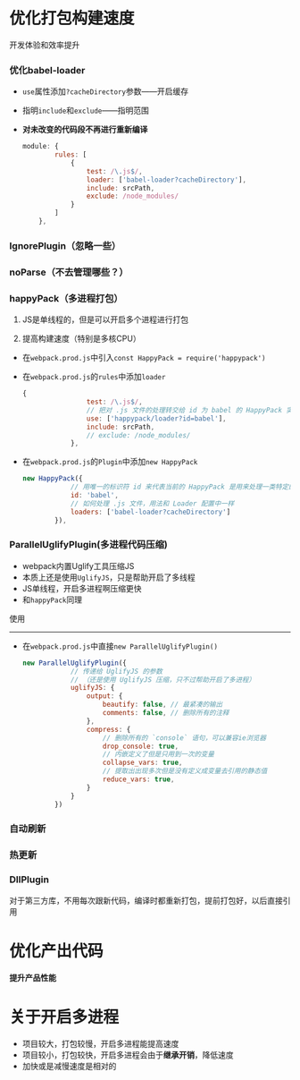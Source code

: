 # 优化打包构建速度

开发体验和效率提升

### 优化babel-loader

* `use`属性添加`?cacheDirectory`参数——开启缓存

* 指明`include`和`exclude`——指明范围

* **对未改变的代码段不再进行重新编译**

  ```jsx
  module: {
          rules: [
              {
                  test: /\.js$/,
                  loader: ['babel-loader?cacheDirectory'],
                  include: srcPath,
                  exclude: /node_modules/
              }
          ]
      },
  ```

  

### IgnorePlugin（忽略一些）



### noParse（不去管理哪些？）

### happyPack（多进程打包）

1.  JS是单线程的，但是可以开启多个进程进行打包

2.  提高构建速度（特别是多核CPU）

* 在`webpack.prod.js`中引入`const HappyPack = require('happypack')`

* 在`webpack.prod.js`的`rules`中添加`loader`

  ```jsx
  {
                  test: /\.js$/,
                  // 把对 .js 文件的处理转交给 id 为 babel 的 HappyPack 实例
                  use: ['happypack/loader?id=babel'],
                  include: srcPath,
                  // exclude: /node_modules/
              },
  ```

* 在`webpack.prod.js`的`Plugin`中添加`new HappyPack`

  ```jsx
  new HappyPack({
              // 用唯一的标识符 id 来代表当前的 HappyPack 是用来处理一类特定的文件
              id: 'babel',
              // 如何处理 .js 文件，用法和 Loader 配置中一样
              loaders: ['babel-loader?cacheDirectory']
          }),
  ```

  

### ParallelUglifyPlugin(多进程代码压缩)

* webpack内置Uglify工具压缩JS
* 本质上还是使用`UglifyJS`，只是帮助开启了多线程
* JS单线程，开启多进程啊压缩更快
* 和`happyPack`同理

使用

***

* 在`webpack.prod.js`中直接`new ParallelUglifyPlugin()`

  ```js
  new ParallelUglifyPlugin({
              // 传递给 UglifyJS 的参数
              // （还是使用 UglifyJS 压缩，只不过帮助开启了多进程）
              uglifyJS: {
                  output: {
                      beautify: false, // 最紧凑的输出
                      comments: false, // 删除所有的注释
                  },
                  compress: {
                      // 删除所有的 `console` 语句，可以兼容ie浏览器
                      drop_console: true,
                      // 内嵌定义了但是只用到一次的变量
                      collapse_vars: true,
                      // 提取出出现多次但是没有定义成变量去引用的静态值
                      reduce_vars: true,
                  }
              }
          })
  ```

  

### 自动刷新

### 热更新

### DllPlugin

对于第三方库，不用每次跟新代码，编译时都重新打包，提前打包好，以后直接引用

# 优化产出代码

**提升产品性能**

# 关于开启多进程

* 项目较大，打包较慢，开启多进程能提高速度
* 项目较小，打包较快，开启多进程会由于**继承开销**，降低速度
* 加快或是减慢速度是相对的

